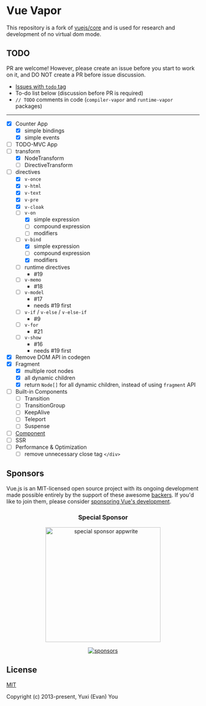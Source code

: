 # Vue Vapor

This repository is a fork of [vuejs/core](https://github.com/vuejs/core) and is used for research and development of no virtual dom mode.

## TODO

PR are welcome! However, please create an issue before you start to work on it, and DO NOT create a PR before issue discussion.

- [Issues with `todo` tag](https://github.com/vuejs/core-vapor/labels/todo)
- To-do list below (discussion before PR is required)
- `// TODO` comments in code (`compiler-vapor` and `runtime-vapor` packages)

---

- [x] Counter App
  - [x] simple bindings
  - [x] simple events
- [ ] TODO-MVC App
- [ ] transform
  - [x] NodeTransform
  - [ ] DirectiveTransform
- [ ] directives
  - [x] `v-once`
  - [x] `v-html`
  - [x] `v-text`
  - [x] `v-pre`
  - [x] `v-cloak`
  - [ ] `v-on`
    - [x] simple expression
    - [ ] compound expression
    - [ ] modifiers
  - [ ] `v-bind`
    - [x] simple expression
    - [ ] compound expression
    - [x] modifiers
  - [ ] runtime directives
    - #19
  - [ ] `v-memo`
    - #18
  - [ ] `v-model`
    - #17
    - needs #19 first
  - [ ] `v-if` / `v-else` / `v-else-if`
    - #9
  - [ ] `v-for`
    - #21
  - [ ] `v-show`
    - #16
    - needs #19 first
- [x] Remove DOM API in codegen
- [x] Fragment
  - [x] multiple root nodes
  - [x] all dynamic children
  - [x] return `Node[]` for all dynamic children, instead of using `fragment` API
- [ ] Built-in Components
  - [ ] Transition
  - [ ] TransitionGroup
  - [ ] KeepAlive
  - [ ] Teleport
  - [ ] Suspense
- [ ] [Component](https://github.com/vuejs/core-vapor/issues/4)
- [ ] SSR
- [ ] Performance & Optimization
  - [ ] remove unnecessary close tag `</div>`

## Sponsors

Vue.js is an MIT-licensed open source project with its ongoing development made possible entirely by the support of these awesome [backers](https://github.com/vuejs/core/blob/main/BACKERS.md). If you'd like to join them, please consider [ sponsoring Vue's development](https://vuejs.org/sponsor/).

<p align="center">
  <h3 align="center">Special Sponsor</h3>
</p>

<p align="center">
  <a target="_blank" href="https://github.com/appwrite/appwrite">
  <img alt="special sponsor appwrite" src="https://sponsors.vuejs.org/images/appwrite.svg" width="300">
  </a>
</p>

<p align="center">
  <a target="_blank" href="https://vuejs.org/sponsor/#current-sponsors">
    <img alt="sponsors" src="https://sponsors.vuejs.org/sponsors.svg?v3">
  </a>
</p>

## License

[MIT](https://opensource.org/licenses/MIT)

Copyright (c) 2013-present, Yuxi (Evan) You
